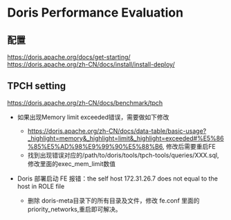 # Doris Performance Evaluation

## 配置
https://doris.apache.org/docs/get-starting/<br>
https://doris.apache.org/zh-CN/docs/install/install-deploy/

## TPCH setting
https://doris.apache.org/zh-CN/docs/benchmark/tpch
* 如果出现Memory limit exceeded错误，需要做如下修改
  * https://doris.apache.org/zh-CN/docs/data-table/basic-usage?_highlight=memory&_highlight=limit&_highlight=exceeded#%E5%86%85%E5%AD%98%E9%99%90%E5%88%B6, 修改后需要重启FE
  * 找到出现错误对应的/path/to/doris/tools/tpch-tools/queries/XXX.sql, 修改里面的exec_mem_limit数值

* Doris 部署启动 FE 报错：the self host 172.31.26.7 does not equal to the host in ROLE file
  * 删除 doris-meta目录下的所有目录及文件，修改 fe.conf 里面的 priority_networks,重启即可解决。
